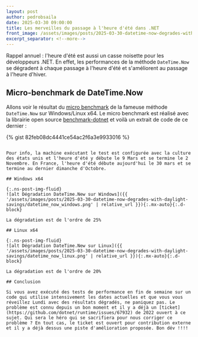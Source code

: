 ```yaml
---
layout: post
author: pedrobsaila
date: 2025-03-30 09:00:00
title: Les merveilles du passage à l'heure d'été dans .NET
front_image: /assets/images/posts/2025-03-30-datetime-now-degrades-with-daylight-savings/logo.png
excerpt_separator: <!--more-->
---
```


Rappel annuel : l'heure d'été est aussi un casse noisette pour les développeurs .NET. En effet, les performances de la méthode `DateTime.Now` se dégradent à chaque passage à l'heure d'été et s'améliorent au passage à l'heure d'hiver.

<!--more-->

## Micro-benchmark de DateTime.Now

Allons voir le résultat du [micro benchmark](https://github.com/dotnet/performance/blob/main/src/benchmarks/micro/libraries/System.Runtime/Perf.DateTime.cs) de la fameuse méthode `DateTime.Now` sur Windows/Linux x64. Le micro benchmark est réalisé avec la librairie open source [benchmark-dotnet](https://github.com/dotnet/BenchmarkDotNet) et voilà un extrait de code de ce dernier :

{% gist 82feb08dc4441ce54ac2f6a3e9933016 %}
```

Pour info, la machine exécutant le test est configurée avec la culture des états unis et l'heure d'été y débute le 9 Mars et se termine le 2 Novembre. En France, l'heure d'été débute aujourd'hui le 30 mars et se termine au dernier dimanche d'Octobre.

## Windows x64

{:.ns-post-img-fluid}
![alt Dégradation DateTime.New sur Windows]({{ '/assets/images/posts/2025-03-30-datetime-now-degrades-with-daylight-savings/datetime_now_windows.png' | relative_url }}){:.mx-auto}{:.d-block}

La dégradation est de l'ordre de 25%

## Linux x64

{:.ns-post-img-fluid}
![alt Dégradation DateTime.New sur Linux]({{ '/assets/images/posts/2025-03-30-datetime-now-degrades-with-daylight-savings/datetime_now_linux.png' | relative_url }}){:.mx-auto}{:.d-block}

La dégradation est de l'ordre de 20%

## Conclusion

Si vous avez exécuté des tests de performance en fin de semaine sur un code qui utilise intensivement les dates actuelles et que vous vous réveillez Lundi avec des résultats dégradés, ne paniquez pas. Le problème est connu depuis un bon moment et il y a déjà un [ticket](https://github.com/dotnet/runtime/issues/67932) de 2022 ouvert à ce sujet. Qui sera le héro qui se sacrifiera pour nous corriger ce problème ? En tout cas, le ticket est ouvert pour contribution externe et il y a déjà dessus une piste d'amélioration proposée. Bon dév !!!!